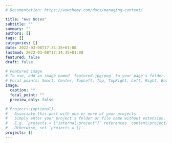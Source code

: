 ```yaml
---
# Documentation: https://wowchemy.com/docs/managing-content/

title: "Aws Notes"
subtitle: ""
summary: ""
authors: []
tags: []
categories: []
date: 2022-03-08T17:34:35+01:00
lastmod: 2022-03-08T17:34:35+01:00
featured: false
draft: false

# Featured image
# To use, add an image named `featured.jpg/png` to your page's folder.
# Focal points: Smart, Center, TopLeft, Top, TopRight, Left, Right, BottomLeft, Bottom, BottomRight.
image:
  caption: ""
  focal_point: ""
  preview_only: false

# Projects (optional).
#   Associate this post with one or more of your projects.
#   Simply enter your project's folder or file name without extension.
#   E.g. `projects = ["internal-project"]` references `content/project/deep-learning/index.md`.
#   Otherwise, set `projects = []`.
projects: []
---
```


